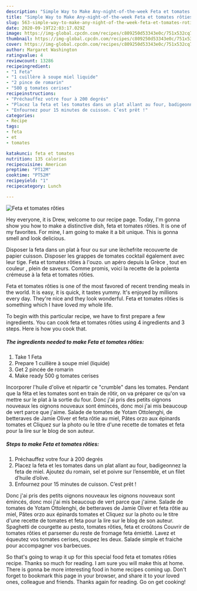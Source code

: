 ```yaml
---
description: "Simple Way to Make Any-night-of-the-week Feta et tomates rôties"
title: "Simple Way to Make Any-night-of-the-week Feta et tomates rôties"
slug: 563-simple-way-to-make-any-night-of-the-week-feta-et-tomates-roties
date: 2020-09-19T22:03:17.029Z
image: https://img-global.cpcdn.com/recipes/c809250d53343e0c/751x532cq70/feta-et-tomates-roties-photo-principale-de-la-recette.jpg
thumbnail: https://img-global.cpcdn.com/recipes/c809250d53343e0c/751x532cq70/feta-et-tomates-roties-photo-principale-de-la-recette.jpg
cover: https://img-global.cpcdn.com/recipes/c809250d53343e0c/751x532cq70/feta-et-tomates-roties-photo-principale-de-la-recette.jpg
author: Margaret Washington
ratingvalue: 4
reviewcount: 13286
recipeingredient:
- "1 Feta"
- "1 cuillère à soupe miel liquide"
- "2 pince de romarin"
- "500 g tomates cerises"
recipeinstructions:
- "Préchauffez votre four à 200 degrés"
- "Placez la feta et les tomates dans un plat allant au four, badigeonnez la feta de miel. Ajoutez du romain, sel et poivre sur l’ensemble, et un filet d’huile d’olive."
- "Enfournez pour 15 minutes de cuisson. C’est prêt !"
categories:
- Recipe
tags:
- feta
- et
- tomates

katakunci: feta et tomates 
nutrition: 135 calories
recipecuisine: American
preptime: "PT12M"
cooktime: "PT52M"
recipeyield: "1"
recipecategory: Lunch

---
```



![Feta et tomates rôties](https://img-global.cpcdn.com/recipes/c809250d53343e0c/751x532cq70/feta-et-tomates-roties-photo-principale-de-la-recette.jpg)

Hey everyone, it is Drew, welcome to our recipe page. Today, I'm gonna show you how to make a distinctive dish, feta et tomates rôties. It is one of my favorites. For mine, I am going to make it a bit unique. This is gonna smell and look delicious.

Disposer la feta dans un plat à four ou sur une lèchefrite recouverte de papier cuisson. Disposer les grappes de tomates cocktail également avec leur tige. Feta et tomates rôties à l&#39;ouzo. un apéro depuis la Grèce , tout en couleur , plein de saveurs. Comme promis, voici la recette de la polenta crémeuse à la feta et tomates rôties.

Feta et tomates rôties is one of the most favored of recent trending meals in the world. It is easy, it is quick, it tastes yummy. It's enjoyed by millions every day. They're nice and they look wonderful. Feta et tomates rôties is something which I have loved my whole life.


To begin with this particular recipe, we have to first prepare a few ingredients. You can cook feta et tomates rôties using 4 ingredients and 3 steps. Here is how you cook that.

<!--inarticleads1-->

##### The ingredients needed to make Feta et tomates rôties:

1. Take 1 Feta
1. Prepare 1 cuillère à soupe miel (liquide)
1. Get 2 pincée de romarin
1. Make ready 500 g tomates cerises


Incorporer l&#39;huile d&#39;olive et répartir ce &#34;crumble&#34; dans les tomates. Pendant que la fêta et les tomates sont en train de rôtir, on va préparer ce qu&#39;on va mettre sur le plat à la sortie du four. Donc j&#39;ai pris des petits oignons nouveaux les oignons nouveaux sont émincés, donc moi j&#39;ai mis beaucoup de vert parce que j&#39;aime. Salade de tomates de Yotam Ottolenghi, de betteraves de Jamie Oliver et feta rôtie au miel, Pâtes orzo aux épinards tomates et Cliquez sur la photo ou le titre d&#39;une recette de tomates et feta pour la lire sur le blog de son auteur. 

<!--inarticleads2-->

##### Steps to make Feta et tomates rôties:

1. Préchauffez votre four à 200 degrés
1. Placez la feta et les tomates dans un plat allant au four, badigeonnez la feta de miel. Ajoutez du romain, sel et poivre sur l’ensemble, et un filet d’huile d’olive.
1. Enfournez pour 15 minutes de cuisson. C’est prêt !


Donc j&#39;ai pris des petits oignons nouveaux les oignons nouveaux sont émincés, donc moi j&#39;ai mis beaucoup de vert parce que j&#39;aime. Salade de tomates de Yotam Ottolenghi, de betteraves de Jamie Oliver et feta rôtie au miel, Pâtes orzo aux épinards tomates et Cliquez sur la photo ou le titre d&#39;une recette de tomates et feta pour la lire sur le blog de son auteur. Spaghetti de courgette au pesto, tomates rôties, feta et croûtons  Couvrir de tomates rôties et parsemer du reste de fromage feta émietté. Lavez et équeutez vos tomates cerises, coupez les deux. Salade simple et fraiche pour accompagner vos barbecues. 

So that's going to wrap it up for this special food feta et tomates rôties recipe. Thanks so much for reading. I am sure you will make this at home. There is gonna be more interesting food in home recipes coming up. Don't forget to bookmark this page in your browser, and share it to your loved ones, colleague and friends. Thanks again for reading. Go on get cooking!
